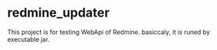 # redmine_updater
This project is for testing WebApi of Redmine. basiccaly, it is runed by executable jar.
